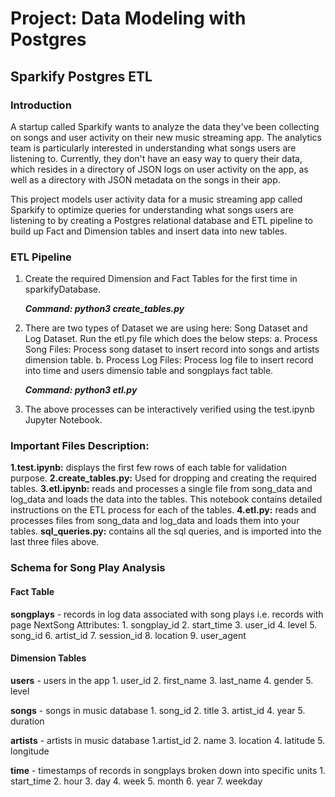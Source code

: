 # Project: Data Modeling with Postgres

## Sparkify Postgres ETL

### Introduction

A startup called Sparkify wants to analyze the data they've been collecting on songs and user activity on their new music streaming app. The analytics team is particularly interested in understanding what songs users are listening to. Currently, they don't have an easy way to query their data, which resides in a directory of JSON logs on user activity on the app, as well as a directory with JSON metadata on the songs in their app.

This project models user activity data for a music streaming app called Sparkify to optimize queries for understanding what songs users are listening to by creating a Postgres relational database and ETL pipeline to build up Fact and Dimension tables and insert data into new tables.

### ETL Pipeline

1. Create the required Dimension and Fact Tables for the first time in sparkifyDatabase.

   ***Command:  python3 create_tables.py***

2. There are two types of Dataset we are using here: Song Dataset and Log Dataset. Run the etl.py file which does the below steps:
    a. Process Song Files:  Process song dataset to insert record into songs and artists dimension table.
    b. Process Log Files: Process log file to insert record into time and users dimensio table and songplays fact table.

    ***Command: python3 etl.py***

3. The above processes can be interactively verified using the test.ipynb Jupyter Notebook.

### Important Files Description:

**1.test.ipynb:** displays the first few rows of each table for validation purpose.
**2.create_tables.py:** Used for dropping and creating the required tables.
**3.etl.ipynb:** reads and processes a single file from song_data and log_data and loads the data into the tables. This notebook contains detailed instructions on the ETL process for each of the tables.
**4.etl.py:** reads and processes files from song_data and log_data and loads them into your tables.
**sql_queries.py:** contains all the sql queries, and is imported into the last three files above.


### Schema for Song Play Analysis

#### Fact Table

**songplays** - records in log data associated with song plays i.e. records with page NextSong
Attributes:
    1. songplay_id
    2. start_time
    3. user_id
    4. level
    5. song_id
    6. artist_id
    7. session_id
    8. location
    9. user_agent

#### Dimension Tables

**users** - users in the app
    1. user_id
    2. first_name
    3. last_name
    4. gender
    5. level

**songs** - songs in music database
    1. song_id
    2. title
    3. artist_id
    4. year
    5. duration

**artists** - artists in music database
    1.artist_id
    2. name
    3. location
    4. latitude
    5. longitude
    
**time** - timestamps of records in songplays broken down into specific units
    1. start_time
    2. hour
    3. day
    4. week
    5. month
    6. year
    7. weekday
